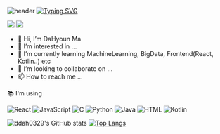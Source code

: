 ![header](https://capsule-render.vercel.app/api?type=waving&color=6994CDEE&text=&animation=twinkling&height=80)
[![Typing SVG](https://readme-typing-svg.demolab.com?font=Alkatra&weight=500&size=45&duration=3500&pause=3&color=6994CDEE&center=false&vCenter=false&multiline=true&repeat=false&width=1000&height=100&lines=Welcome+to+ddah0329's+GitHub!👋)](https://git.io/typing-svg)
<p>
  <a href="https://ddah0329.tistory.com/" target="_blank"><img src="https://img.shields.io/badge/tistory-eb531f?style=flat-square&logo=Tistory&logoColor=white"/></a>
<!--   <a href="https://mookseong.notion.site/9a1a2e7072444d92a40ffaf350f7d78d?pvs=4" target="_blank"><img src="https://img.shields.io/badge/notion-000000?style=flat-square&logo=notion&logoColor=white"/></a> -->
  <a href="mailto:kmkook12312@gmail.com" target="_blank"><img src="https://img.shields.io/badge/kmkook12312@gmail.com-EA4335?style=flat-square&logo=Gmail&logoColor=white"/></a>
</p>

- 👋 Hi, I’m DaHyoun Ma
- 👀 I’m interested in ...
- 🌱 I’m currently learning MachineLearning, BigData, Frontend(React, Kotlin..) etc
- 💞️ I’m looking to collaborate on ...
- 📫 How to reach me ...

📚 I'm using

![React](https://img.shields.io/badge/react-00a2ff.svg?logo=react&logoColor=white)
![JavaScript](https://img.shields.io/badge/javascript-ffc929.svg?logo=javascript&logoColor=white)
![C](https://img.shields.io/badge/C-00599C.svg?logo=C&logoColor=white)
![Python](https://img.shields.io/badge/Python-3776AB.svg?logo=Python&logoColor=white)
![Java](https://img.shields.io/badge/Java-007396.svg?logo=Java&logoColor=white)
![HTML](https://img.shields.io/badge/HTML-E34F26.svg?logo=HTML5&logoColor=white)
![Kotlin](https://img.shields.io/badge/kotlin-%237F52FF.svg?style=flat-square&logo=kotlin&logoColor=white)



<!--![Vue.js](https://img.shields.io/badge/vuejs-%234FC08D.svg?logo=vuedotjs&logoColor=white)
![TypeScript](https://img.shields.io/badge/typescript-%23007ACC.svg?logo=typescript&logoColor=white)
![JavaScript](https://img.shields.io/badge/-GraphQL-ff00c8?logo=graphql&logoColor=white)

![ddah0329's GitHub stats](https://github-readme-stats.vercel.app/api?username=ddah0329&show_icons=true&theme=tokyonight)
-->

![ddah0329's GitHub stats](https://github-readme-stats.vercel.app/api?username=ddah0329&show_icons=true&hide=issues) 
[![Top Langs](https://github-readme-stats.vercel.app/api/top-langs/?username=ddah0329&langs_count=10&layout=compact)](https://github.com/ddah0329/ddah0329)

<!--
![React](https://img.shields.io/badge/react-f5f5f5.svg?logo=react&logoColor=%2361DAFB)
![Vue.js](https://img.shields.io/badge/vuejs-f5f5f5.svg?logo=vuedotjs&logoColor=%234FC08D)
![TypeScript](https://img.shields.io/badge/typescript-f5f5f5.svg?logo=typescript&logoColor=%23007ACC)
![JavaScript](https://img.shields.io/badge/javascript-f5f5f5.svg?logo=javascript&logoColor=ffc929)
![JavaScript](https://img.shields.io/badge/-GraphQL-f5f5f5?logo=graphql&logoColor=ff00c8)
-->

<!---
ddah0329/ddah0329 is a ✨ special ✨ repository because its `README.md` (this file) appears on your GitHub profile.
You can click the Preview link to take a look at your changes.
--->
